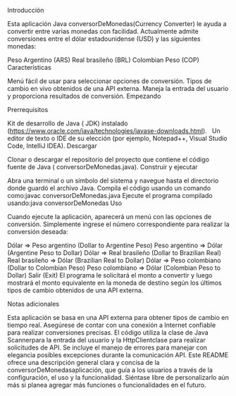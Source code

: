 Introducción

Esta aplicación Java conversorDeMonedas(Currency Converter) le ayuda a convertir entre varias monedas con facilidad. Actualmente admite conversiones entre el dólar estadounidense (USD) y las siguientes monedas:

Peso Argentino (ARS)
Real brasileño (BRL)
Colombian Peso (COP)
Características

Menú fácil de usar para seleccionar opciones de conversión.
Tipos de cambio en vivo obtenidos de una API externa.
Maneja la entrada del usuario y proporciona resultados de conversión.
Empezando

Prerrequisitos

Kit de desarrollo de Java ( JDK) instalado (https://www.oracle.com/java/technologies/javase-downloads.html).   
Un editor de texto o IDE de su elección (por ejemplo, Notepad++, Visual Studio Code, IntelliJ IDEA).
Descargar

Clonar o descargar el repositorio del proyecto que contiene el código fuente de Java ( conversorDeMonedas.java).
Construir y ejecutar

Abra una terminal o un símbolo del sistema y navegue hasta el directorio donde guardó el archivo Java.
Compila el código usando un comando como:javac conversorDeMonedas.java
Ejecute el programa compilado usando:java conversorDeMonedas
Uso

Cuando ejecute la aplicación, aparecerá un menú con las opciones de conversión. Simplemente ingrese el número correspondiente para realizar la conversión deseada:

Dólar => Peso argentino (Dollar to Argentine Peso)
Peso argentino => Dólar (Argentine Peso to Dollar)
Dólar => Real brasileño (Dollar to Brazilian Real)
Real brasileño => Dólar (Brazilian Real to Dollar)
Dólar => Peso colombiano (Dollar to Colombian Peso)
Peso colombiano => Dólar (Colombian Peso to Dollar)
Salir (Exit)
El programa le solicitará el monto a convertir y luego mostrará el monto equivalente en la moneda de destino según los últimos tipos de cambio obtenidos de una API externa.

Notas adicionales

Esta aplicación se basa en una API externa para obtener tipos de cambio en tiempo real. Asegúrese de contar con una conexión a Internet confiable para realizar conversiones precisas.
El código utiliza la clase de Java Scannerpara la entrada del usuario y la HttpClientclase para realizar solicitudes de API.
Se incluye el manejo de errores para manejar con elegancia posibles excepciones durante la comunicación API.
Este README ofrece una descripción general clara y concisa de la conversorDeMonedasaplicación, que guía a los usuarios a través de la configuración, el uso y la funcionalidad. Siéntase libre de personalizarlo aún más si planea agregar más funciones o funcionalidades en el futuro.

